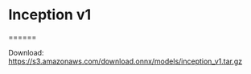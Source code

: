 # Inception v1
======

Download: https://s3.amazonaws.com/download.onnx/models/inception_v1.tar.gz

